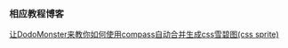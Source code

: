 ### 相应教程博客

[让DodoMonster来教你如何使用compass自动合并生成css雪碧图(css sprite)][1]

[1]: https://segmentfault.com/a/1190000007787467